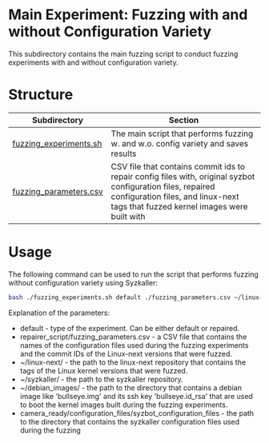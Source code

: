 # Main Experiment: Fuzzing with and without Configuration Variety
This subdirectory contains the main fuzzing script to conduct fuzzing experiments
with and without configuration variety.

# Structure
|Subdirectory|Section|
|----|----|
|[fuzzing_experiments.sh](fuzzing_experiments.sh)|The main script that performs fuzzing w. and w.o. config variety and saves results|
|[fuzzing_parameters.csv](fuzzing_parameters.csv)|CSV file that contains commit ids to repair config files with, original syzbot configuration files, repaired configuration files, and linux-next tags that fuzzed kernel images were built with|

# Usage
The following command can be used to run the script that performs fuzzing without configuration variety using Syzkaller:
```Bash
bash ./fuzzing_experiments.sh default ./fuzzing_parameters.csv ~/linux-next/ ~/syzkaller/ ~/debian_images/ camera_ready/configuration_files/syzbot_configuration_files ~/output/
```
Explanation of the parameters:
- default - type of the experiment. Can be either default or repaired.
- repairer_script/fuzzing_parameters.csv - a CSV file that contains the names of
the configuration files used during the fuzzing experiments and the commit IDs of
the Linux-next versions that were fuzzed.
- ~/linux-next/ - the path to the linux-next repository that contains the tags of
the Linux kernel versions that were fuzzed.
- ~/syzkaller/ - the path to the syzkaller repository.
- ~/debian_images/ - the path to the directory that contains a debian image like
'bullseye.img' and its ssh key 'bullseye.id_rsa' that are used to boot the kernel
images built during the fuzzing experiments.
- camera_ready/configuration_files/syzbot_configuration_files - the path to the
directory that contains the syzkaller configuration files used during the fuzzing
